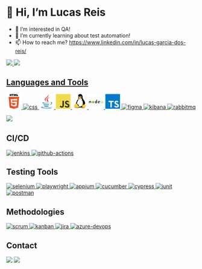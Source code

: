 # 👋 Hi, I’m Lucas Reis
- 👀 I’m interested in QA!
- 🌱 I’m currently learning about test automation!
- 📫 How to reach me? https://www.linkedin.com/in/lucas-garcia-dos-reis/

<div>
<a href="https://github.com/lucasg-reis">
<img height="180em" src="https://github-readme-stats.vercel.app/api?username=lucasg-reis&show_icons=true&theme=dracula&include_all_commits=true&count_private=true"/>
<img height="180em" src="https://github-readme-stats.vercel.app/api/top-langs/?username=lucasg-reis&layout=compact&langs_count=7&theme=dracula"/>
</div>

## Languages and Tools

<div> 
<p align="left"> 
<a href="https://www.w3.org/html/" target="_blank" rel="noreferrer"> <img src="https://raw.githubusercontent.com/devicons/devicon/master/icons/html5/html5-original-wordmark.svg" alt="html5" width="40" height="40"/> </a> 
<a href="https://developer.mozilla.org/pt-BR/docs/Web/CSS" target="_blank" rel="noreferrer"> <img src="https://upload.wikimedia.org/wikipedia/commons/d/d5/CSS3_logo_and_wordmark.svg" alt="css" width="40" height="40"/> </a> 
<a href="https://www.java.com" target="_blank" rel="noreferrer"> <img src="https://raw.githubusercontent.com/devicons/devicon/master/icons/java/java-original.svg" alt="java" width="40" height="40"/> </a> 
<a href="https://developer.mozilla.org/en-US/docs/Web/JavaScript" target="_blank" rel="noreferrer"> <img src="https://raw.githubusercontent.com/devicons/devicon/master/icons/javascript/javascript-original.svg" alt="javascript" width="40" height="40"/> </a> 
<a href="https://www.linux.org/" target="_blank" rel="noreferrer"> <img src="https://raw.githubusercontent.com/devicons/devicon/master/icons/linux/linux-original.svg" alt="linux" width="40" height="40"/> </a> 
<a href="https://nodejs.org" target="_blank" rel="noreferrer"> <img src="https://raw.githubusercontent.com/devicons/devicon/master/icons/nodejs/nodejs-original-wordmark.svg" alt="nodejs" width="40" height="40"/> </a> 
<a href="https://www.typescriptlang.org" target=_blank" rel"noreferrer"> <img alt="typescript" height="40" width="40" src="https://raw.githubusercontent.com/devicons/devicon/master/icons/typescript/typescript-plain.svg"> 
</a> 
<a href="https://www.figma.com/" target="_blank" rel="noreferrer"> <img src="https://www.vectorlogo.zone/logos/figma/figma-icon.svg" alt="figma" width="40" height="40"/> </a>
<a href="https://www.elastic.co/kibana" target="_blank" rel="noreferrer"> <img src="https://www.vectorlogo.zone/logos/elasticco_kibana/elasticco_kibana-icon.svg" alt="kibana" width="40" height="40"/> </a>
<a href="https://www.rabbitmq.com/" target="_blank" rel="noreferrer"> <img src="https://www.vectorlogo.zone/logos/rabbitmq/rabbitmq-icon.svg" alt="rabbitmq" width="40" height="40"/> </a>
<p align="left"> 
<a href="https://learn.microsoft.com/sql/ssms/sql-server-management-studio-ssms?view=sql-server-ver16" target="_blank" rel="noreferrer"> <img src="https://img.shields.io/badge/Microsoft%20SQL%20Server-CC2927?style=for-the-badge&logo=microsoft%20sql%20server&logoColor=white" width="" height="25"/> </a>
</div>


## CI/CD
  
<div>
<p align="left"> 
<a href="https://www.jenkins.io/" target=_blank" rel"noreferrer"> <img alt="jenkins" height="40" width="40" src="https://upload.wikimedia.org/wikipedia/commons/thumb/e/e9/Jenkins_logo.svg/1200px-Jenkins_logo.svg.png">
</a> 
<a href="https://github.com/features/actions" target=_blank" rel"noreferrer"> <img alt="github-actions" height="40" width="40" src="https://github.githubassets.com/images/modules/logos_page/GitHub-Mark.png"> </a>
</div>

## Testing Tools

<div>
<p align="left"> 
<a href="https://www.selenium.dev/" target=_blank" rel"noreferrer"> <img alt="selenium" height="40" width="40" src="https://upload.wikimedia.org/wikipedia/commons/d/d5/Selenium_Logo.png"> </a>
</a> <a href="https://playwright.dev/" target=_blank" rel"noreferrer"> <img alt="playwright" height="40" width="40" src="https://seeklogo.com/images/P/playwright-logo-22FA8B9E63-seeklogo.com.png">
</a>
<a href="https://appium.io/" target=_blank" rel"noreferrer"> <img alt="appium" height="40" width="40" src="https://w7.pngwing.com/pngs/372/674/png-transparent-appium-test-automation-software-testing-selenium-calabash-purple-violet-text-thumbnail.png"> </a>
<a href="https://www.cypress.io/" target=_blank" rel"noreferrer"> <img alt="cucumber" height="40" width="40" src="https://asset.brandfetch.io/idIq_kF0rb/idv3zwmSiY.jpeg"> </a>
<a href="https://www.cucumber.io/" target=_blank" rel"noreferrer"> <img alt="cypress" height="40" width="40" src="https://static.javatpoint.com/tutorial/cucumber/images/cucumber-testing-tutorial.png"> </a>
<a href="https://junit.org/junit5/" target=_blank" rel"noreferrer"> <img alt="junit" height="40" width="40" src="https://junit.org/junit5/assets/img/junit5-logo.png"> </a>
<a href="https://www.postman.com/" target=_blank" rel"noreferrer"> <img alt="postman" height="40" width="40" src="https://www.svgrepo.com/download/354202/postman-icon.svg"> </a> 

</div>

## Methodologies
  
<div>
<p align="left"> 
<a href="https://www.scrum.org/" target=_blank" rel"noreferrer"> <img alt="scrum" height="40" width="40" src="https://cdn.worldvectorlogo.com/logos/scrumorg-1.svg"> </a>
<a href="https://www.alura.com.br/artigos/metodo-kanban" target=_blank" rel"noreferrer"> <img alt="kanban" height="40" width="40" src="https://m42marketplacemediathek.blob.core.windows.net/labtagon-gmbh-pub/2018/07/SDKanban-Productlogo-1024x1024.png"> </a>
<a href="https://www.atlassian.com/br/software/jira" target=_blank" rel"noreferrer"> <img alt="jira" height="40" width="40" src="https://cdn.icon-icons.com/icons2/2699/PNG/512/atlassian_jira_logo_icon_170511.png"> </a>
<a href="https://azure.microsoft.com/pt-br/products/devops" target=_blank" rel"noreferrer"> <img alt="azure-devops" height="40" width="40" src="https://brands.home-assistant.io/_/azure_devops/logo.png"> </a>
  
</div>
  
## Contact
 
<a href = "mailto:lucasgarciareiss@gmail.com"><img src="https://img.shields.io/badge/Gmail-D14836?style=for-the-badge&logo=gmail&logoColor=white"></a>
<a href="https://www.linkedin.com/in/lucas-garcia-dos-reis/" target="_blank"><img src="https://img.shields.io/badge/-LinkedIn-%230077B5?style=for-the-badge&logo=linkedin&logoColor=white" target="_blank"></a> 
  
<!---
masFreitas/masFreitas is a ✨ special ✨ repository because its `README.md` (this file) appears on your GitHub profile.
You can click the Preview link to take a look at your changes.
--->
